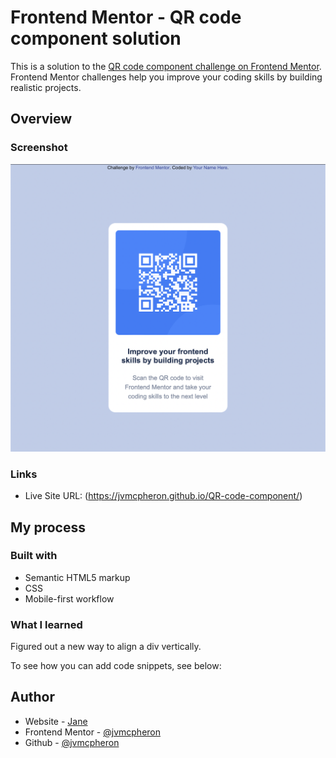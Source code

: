 # Frontend Mentor - QR code component solution

This is a solution to the [QR code component challenge on Frontend Mentor](https://www.frontendmentor.io/challenges/qr-code-component-iux_sIO_H). Frontend Mentor challenges help you improve your coding skills by building realistic projects. 


## Overview

### Screenshot

![](./qr.png)



### Links

- Live Site URL: (https://jvmcpheron.github.io/QR-code-component/)

## My process

### Built with

- Semantic HTML5 markup
- CSS 
- Mobile-first workflow

### What I learned

Figured out a new way to align a div vertically.

To see how you can add code snippets, see below:

## Author

- Website - [Jane](https://jvmcpheron.github.io/Bootstrap_Portfolio)
- Frontend Mentor - [@jvmcpheron](https://www.frontendmentor.io/profile/jvmcpheron)
- Github - [@jvmcpheron](https://github.com/jvmcpheron)
